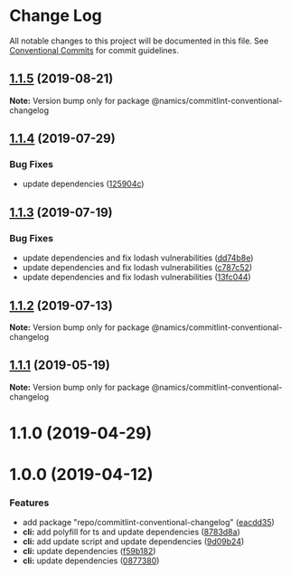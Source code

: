 # Change Log

All notable changes to this project will be documented in this file.
See [Conventional Commits](https://conventionalcommits.org) for commit guidelines.

## [1.1.5](https://github.com/namics/frontend-defaults/compare/@namics/commitlint-conventional-changelog@1.1.4...@namics/commitlint-conventional-changelog@1.1.5) (2019-08-21)

**Note:** Version bump only for package @namics/commitlint-conventional-changelog





## [1.1.4](https://github.com/namics/frontend-defaults/compare/@namics/commitlint-conventional-changelog@1.1.3...@namics/commitlint-conventional-changelog@1.1.4) (2019-07-29)


### Bug Fixes

* update dependencies ([125904c](https://github.com/namics/frontend-defaults/commit/125904c))





## [1.1.3](https://github.com/namics/frontend-defaults/compare/@namics/commitlint-conventional-changelog@1.1.2...@namics/commitlint-conventional-changelog@1.1.3) (2019-07-19)


### Bug Fixes

* update dependencies and fix lodash vulnerabilities ([dd74b8e](https://github.com/namics/frontend-defaults/commit/dd74b8e))
* update dependencies and fix lodash vulnerabilities ([c787c52](https://github.com/namics/frontend-defaults/commit/c787c52))
* update dependencies and fix lodash vulnerabilities ([13fc044](https://github.com/namics/frontend-defaults/commit/13fc044))





## [1.1.2](https://github.com/namics/frontend-defaults/compare/@namics/commitlint-conventional-changelog@1.1.1...@namics/commitlint-conventional-changelog@1.1.2) (2019-07-13)

**Note:** Version bump only for package @namics/commitlint-conventional-changelog





## [1.1.1](https://github.com/namics/frontend-defaults/compare/@namics/commitlint-conventional-changelog@1.1.0...@namics/commitlint-conventional-changelog@1.1.1) (2019-05-19)

**Note:** Version bump only for package @namics/commitlint-conventional-changelog





# 1.1.0 (2019-04-29)



# 1.0.0 (2019-04-12)


### Features

* add package "repo/commitlint-conventional-changelog" ([eacdd35](https://github.com/namics/frontend-defaults/commit/eacdd35))
* **cli:** add polyfill for ts and update dependencies ([8783d8a](https://github.com/namics/frontend-defaults/commit/8783d8a))
* **cli:** add update script and update dependencies ([9d09b24](https://github.com/namics/frontend-defaults/commit/9d09b24))
* **cli:** update dependencies ([f59b182](https://github.com/namics/frontend-defaults/commit/f59b182))
* **cli:** update dependencies ([0877380](https://github.com/namics/frontend-defaults/commit/0877380))

